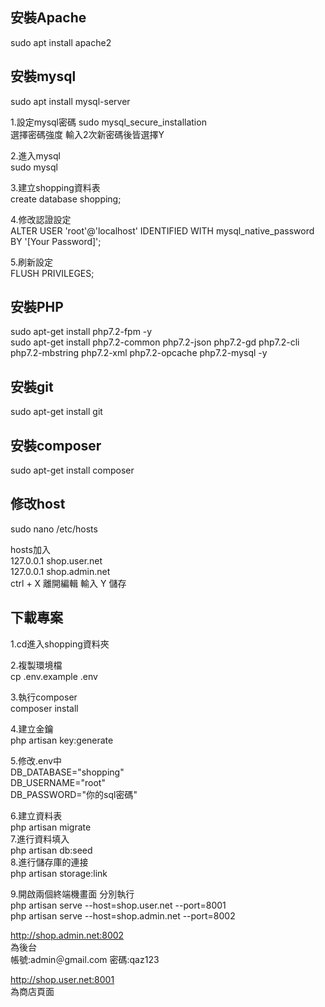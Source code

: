 ## 安裝Apache
sudo apt install apache2<br>

## 安裝mysql
sudo apt install mysql-server<br>

1.設定mysql密碼
sudo mysql_secure_installation<br>
選擇密碼強度 輸入2次新密碼後皆選擇Y<br>

2.進入mysql<br>
sudo mysql<br>

3.建立shopping資料表<br>
create database shopping;<br>

4.修改認證設定<br>
ALTER USER 'root'@'localhost' IDENTIFIED WITH mysql_native_password BY '[Your Password]';<br>

5.刷新設定<br>
FLUSH PRIVILEGES;<br>

## 安裝PHP
sudo apt-get install php7.2-fpm -y<br>
sudo apt-get install php7.2-common php7.2-json php7.2-gd php7.2-cli php7.2-mbstring php7.2-xml php7.2-opcache php7.2-mysql -y<br>

## 安裝git 
sudo apt-get install git
## 安裝composer
sudo apt-get install composer

## 修改host

sudo nano /etc/hosts<br>

hosts加入<br>
127.0.0.1 shop.user.net<br>
127.0.0.1 shop.admin.net<br>
ctrl + X 離開編輯  輸入 Y 儲存<br>

## 下載專案
1.cd進入shopping資料夾<br>

2.複製環境檔<br>
cp .env.example .env<br>

3.執行composer<br>
composer install<br>

4.建立金鑰<br>
php artisan key:generate<br>

5.修改.env中<br>
DB_DATABASE="shopping"<br>
DB_USERNAME="root"<br>
DB_PASSWORD="你的sql密碼"<br>


6.建立資料表<br>
php artisan migrate<br>
7.進行資料填入<br>
php artisan db:seed<br>
8.進行儲存庫的連接<br>
php artisan storage:link<br>


9.開啟兩個終端機畫面 分別執行<br>
php artisan serve --host=shop.user.net --port=8001<br>
php artisan serve --host=shop.admin.net --port=8002<br>

http://shop.admin.net:8002 <br>
為後台<br>
帳號:admin＠gmail.com 密碼:qaz123<br>

http://shop.user.net:8001<br>
為商店頁面<br>

